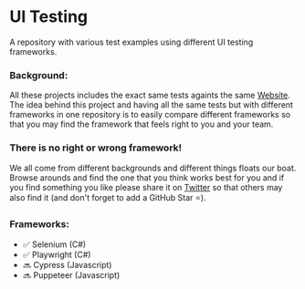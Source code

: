 # UI Testing
A repository with various test examples using different UI testing frameworks.

### Background:
All these projects includes the exact same tests againts the same [Website](https://adolfi.dev). The idea behind this project and having all the same tests but with different frameworks in one repository is to easily compare different frameworks so that you may find the framework that feels right to you and your team.

### There is no right or wrong framework!
We all come from different backgrounds and different things floats our boat. Browse arounds and find the one that you think works best for you and if you find something you like please share it on [Twitter](https://twitter.com) so that others may also find it (and don't forget to add a GitHub Star ⭐️).

### Frameworks:

- ✅ Selenium (C#)
- ✅ Playwright (C#)
- 🔜 Cypress (Javascript)
- 🔜 Puppeteer (Javascript)
